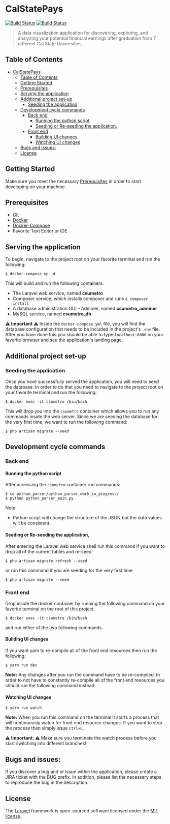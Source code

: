 # CalStatePays

[![Build Status](https://travis-ci.com/csun-metalab/CSU-Metro-LA.svg?token=e9qZAYzzq9K9MQ8bgdpF&branch=dev)](https://travis-ci.com/csun-metalab/CSU-Metro-LA) [![Build Status](https://travis-ci.com/csun-metalab/CSU-Metro-LA.svg?token=e9qZAYzzq9K9MQ8bgdpF&branch=demo)](https://travis-ci.com/csun-metalab/CSU-Metro-LA) 


> A data visualization application for discovering, exploring, and analyzing your potential financial earnings after graduation from 7 different Cal State Universities. 

## Table of Contents

<!-- TOC -->

- [CalStatePays](#calstatepays)
    - [Table of Contents](#table-of-contents)
    - [Getting Started](#getting-started)
    - [Prerequisites](#prerequisites)
    - [Serving the application](#serving-the-application)
    - [Additional project set-up](#additional-project-set-up)
        - [Seeding the application](#seeding-the-application)
    - [Development cycle commands](#development-cycle-commands)
        - [Back end](#back-end)
            - [Running the python script](#running-the-python-script)
            - [Seeding or Re-seeding the application,](#seeding-or-re-seeding-the-application)
        - [Front end](#front-end)
            - [Building UI changes](#building-ui-changes)
            - [Watching UI changes](#watching-ui-changes)
    - [Bugs and issues:](#bugs-and-issues)
    - [License](#license)

<!-- /TOC -->

## Getting Started

Make sure you meet the necessary [Prerequisites](#prerequisites) in order to start developing on your machine.

## Prerequisites

- [Git](https://git-scm.com/downloads)
- [Docker](https://docs.docker.com/install/)
- [Docker-Compose](https://docs.docker.com/compose/install/)
- Favorite Text Editor or IDE

## Serving the application

 To begin, navigate to the project root on your favorite terminal and run the following:

```
$ docker-compose up -d
```

This will build and run the following containers:

- The Laravel web service, named **csumetro**
- Composer service, which installs composer and runs `$ composer install`
- A database administration GUI - Adminer, named **csumetro_adminer**
- MySQL service, named **csumetro_db**

⚠️ **Important** ⚠️ Inside the `docker-compose.yml` file, you will find the database configuration that needs to be included in the project's `.env` file. After you have done this you should be able to type `localhost:8080` on your favorite browser and see the application's landing page.

## Additional project set-up

### Seeding the application

Once you have successfully served the application, you will need to seed the database. In order to do that you need to navigate to the project root on your favorite terminal and run the following:

```
$ docker exec -it csumetro /bin/bash 
```

This will drop you into the `csumetro` container which allows you to run any commands inside the web server. Since we are seeding the database for the very first time, we want to run the following command:

```
$ php artisan migrate --seed
```

## Development cycle commands

### Back end

#### Running the python script
After accessing the `csumetro` container run commands:

```
$ cd python_parser/python_parser_work_in_progress/
$ python python_parser_main.py
```

Note:
- Python script will change the structure of the JSON but the data values will be consistent.  


#### Seeding or Re-seeding the application,

After entering the Laravel web service shell run this command if you want to drop all of the current tables and re-seed:

```
$ php artisan migrate:refresh --seed
```

or run this command if you are seeding for the very first time

```
$ php artisan migrate --seed
```

### Front end

Drop inside the docker container by running the following command on your favorite terminal on the root of this project.

```
$ docker exec -it csumetro /bin/bash 
```
and run either of the two following commands.

#### Building UI changes

If you want yarn to re-compile all of the front end resources then run the following:

```
$ yarn run dev
```

**Note:** Any changes after you run the command have to be re-compiled. In order to not have to constantly re-compile all of the front end resources you should run the following command instead:

#### Watching UI changes

```
$ yarn run watch
```

**Note:** When you run this command on the terminal it starts a process that will continuously watch for front end resource changes. If you want to stop the process then simply issue `Ctrl+C`.

⚠️ **Important:** ⚠️ Make sure you terminate the watch process before you start switching into different branches!

## Bugs and issues:

If you discover a bug and or issue within the application, please create a JIRA ticket with the BUG prefix. In addition, please list the necessary steps to reproduce the bug in the description.

## License

The [Laravel](https://laravel.com/) framework is open-sourced software licensed under the [MIT license](http://opensource.org/licenses/MIT).